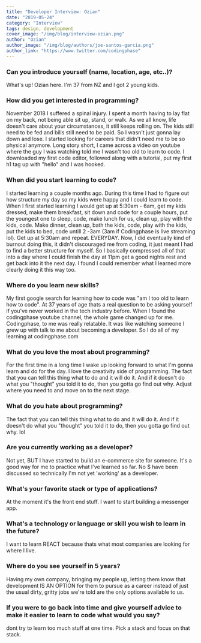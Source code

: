 ```yaml
---
title: "Developer Interview: Ozian"
date: "2019-05-24"
category: "Interview"
tags: design, development
cover_image: "/img/blog/interview-ozian.png"
author: "Ozian"
author_image: "/img/blog/authors/joe-santos-garcia.png"
author_link: "https://www.twitter.com/codingphase"
---
```


### Can you introduce yourself (name, location, age, etc..)?

What's up! Ozian here. I'm 37 from NZ and I got 2 young kids.

### How did you get interested in programming?

November 2018 I suffered a spinal injury. I spent a month having 
to lay flat on my back, not being able sit up, stand, or walk.
As we all know, life doesn't care about your circumstances, 
it still keeps rolling on. The kids still need to be fed and bills still need to be paid.
So I wasn't just gonna lay down and lose. I started looking for careers
that didn't need me to be so physical anymore. Long story short, I came across a video
on youtube where the guy I was watching told me I wasn't too old to learn to code.
I downloaded my first code editor, followed along with a tutorial, put my first h1 tag up 
with "hello" and I was hooked.


### When did you start learning to code?

I started learning a couple months ago. During this time I had to figure
out how structure my day so my kids were happy and I could learn to code.
When I first started learning I would get up at 5:30am - 6am, get my kids dressed,
make them breakfast, sit down and code for a couple hours, put the youngest one to sleep,
code, make lunch for us, clean up, play with the kids, code. Make dinner, clean up, bath the kids,
code, play with the kids, put the kids to bed, code untill 2 -3am (3am if Codingphase is live streaming lol). Get up at 5:30am and repeat. EVERYDAY.
Now, I did eventually kind of burnout doing this, it didn't discouraged me from coding, it just meant 
I had to find a better structure for myself. So I basically compressed all of that into a day where I
 could finish the day at 11pm get a good nights rest and get back into it the next day. I found I could
 remember what I learned more clearly doing it this way too.

### Where do you learn new skills?

My first google search for learning how to code was "am I too old to learn how to code". At 37 years of age
thats a real question to be asking yourself if you've never worked in the tech industry 
before.  When I found the codingphase youtube channel, the whole game changed up for me.
Codingphase, to me was really relatable. It was like watching someone I grew up with talk 
to me about becoming a developer. So I do all of my learning at codingphase.com



### What do you love the most about programming?

For the first time in a long time I wake up looking forward to what I'm gonna learn
 and do for the day. I love the creativity side of programming. 
 The fact that you can tell this thing what to do and it will do it.
 And if it doesn't do what you "thought" you told it to do, then you gotta go find out why.
 Adjust where you need to and move on to the next stage. 


### What do you hate about programming?
The fact that you can tell this thing what to do and it will do it.
 And if it doesn't do what you "thought" you told it to do, then you gotta go find out why.
 lol


### Are you currently working as a developer?

Not yet, BUT I have started to build an e-commerce site for someone. It's a good way for me to 
practice what I've learned so far. No $ have been discussed so technically I'm not yet 'working'
as a developer.

### What's your favorite stack or type of applications?

At the moment it's the front end stuff. I want to start building a messenger app.

### What's a technology or language or skill you wish to learn in the future?

I want to learn REACT because thats what most companies are looking for where I live.


### Where do you see yourself in 5 years?

Having my own company, bringing my people up, letting them know 
that development IS AN OPTION for them to pursue as a career
 instead of just the usual dirty, gritty jobs we're told are the only options 
available to us.

### If you were to go back into time and give yourself advice to make it easier to learn to code what would you say?

dont try to learn too much stuff at one time. Pick a stack and focus on that stack.
